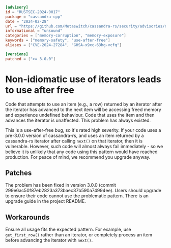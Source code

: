 ```toml
[advisory]
id = "RUSTSEC-2024-0017"
package = "cassandra-cpp"
date = "2024-02-28"
url = "https://github.com/Metaswitch/cassandra-rs/security/advisories/GHSA-x9xc-63hg-vcfq"
informational = "unsound"
categories = ["memory-corruption", "memory-exposure"]
keywords = ["memory-safety", "use-after-free"]
aliases = ["CVE-2024-27284", "GHSA-x9xc-63hg-vcfq"]

[versions]
patched = [">= 3.0.0"]
```

# Non-idiomatic use of iterators leads to use after free

Code that attempts to use an item (e.g., a row) returned by an iterator after the iterator has advanced to the next item will be accessing freed memory and experience undefined behaviour. Code that uses the item and then advances the iterator is unaffected. This problem has always existed.

This is a use-after-free bug, so it's rated high severity. If your code uses a pre-3.0.0 version of cassandra-rs, and uses an item returned by a cassandra-rs iterator after calling `next()` on that iterator, then it is vulnerable. However, such code will almost always fail immediately - so we believe it is unlikely that any code using this pattern would have reached production. For peace of mind, we recommend you upgrade anyway.

## Patches

The problem has been fixed in version 3.0.0 (commit 299e6ac50f87eb2823a373baec37b590a74994ee). Users should upgrade to ensure their code cannot use the problematic pattern. There is an upgrade guide in the project README.

## Workarounds

Ensure all usage fits the expected pattern. For example, use `get_first_row()` rather than an iterator, or completely process an item before advancing the iterator with `next()`.
